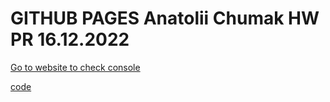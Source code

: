 # GITHUB PAGES  Anatolii Chumak HW PR 16.12.2022

[Go to website to check console](https://tolik4umak.github.io/TEL_RAN_PROF/FE/Lessons_pr/12_DEC_Lessons/FE_pr_16.12.2022/index.html)

[code](https://github.com/Tolik4umak/TEL_RAN_PROF/blob/main/FE/Lessons_pr/12_DEC_Lessons/FE_pr_16.12.2022/script.js)

